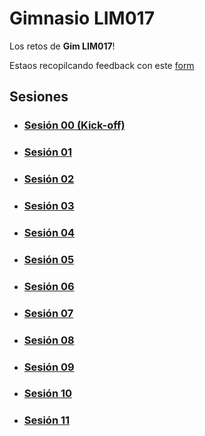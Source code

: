 # Gimnasio LIM017

Los retos de **Gim LIM017**!

Estaos recopilcando feedback con este [form](https://docs.google.com/forms/d/e/1FAIpQLSc-jnvpZIpUFkbfiSQhdFH7Y2vXG9aZivO6mCebjQERffoZAA/viewform)

## Sesiones

- ### [Sesión 00 (Kick-off)](./session-00.md)

- ### [Sesión 01](./session-01.md)

- ### [Sesión 02](./session-02.md)

- ### [Sesión 03](./session-03.md)

- ### [Sesión 04](./session-04.md)

- ### [Sesión 05](./session-05.md)

- ### [Sesión 06](./session-06.md)

- ### [Sesión 07](./session-07.md)

- ### [Sesión 08](./session-08.md)

- ### [Sesión 09](./session-09.md)

- ### [Sesión 10](./session-10.md)

- ### [Sesión 11](./session-11.md)
